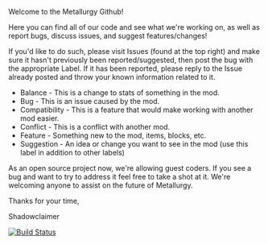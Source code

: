 Welcome to the Metallurgy Github! 

Here you can find all of our code and see what we're working on, as well as report bugs, discuss issues, and suggest features/changes!

If you'd like to do such, please visit Issues (found at the top right) and make sure it hasn't previously been reported/suggested, then post the bug with the appropriate Label. If it has been reported, please reply to the Issue already posted and throw your known information related to it.

* Balance - This is a change to stats of something in the mod.
* Bug - This is an issue caused by the mod.
* Compatibility - This is a feature that would make working with another mod easier.
* Conflict - This is a conflict with another mod.
* Feature - Something new to the mod, items, blocks, etc.
* Suggestion - An idea or change you want to see in the mod (use this label in addition to other labels)

As an open source project now, we're allowing guest coders. If you see a bug and want to try to address it feel free to take a shot at it. We're welcoming anyone to assist on the future of Metallurgy.

Thanks for your time,

Shadowclaimer

[![Build Status](http://vps.aesireanempire.com:8080/job/Metallurgy/badge/icon)](http://vps.aesireanempire.com:8080/job/Metallurgy/)
